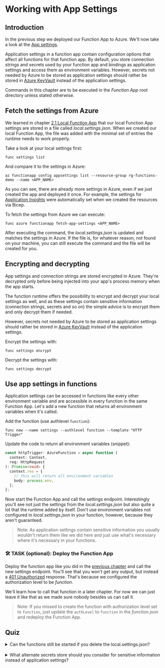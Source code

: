 # Working with App Settings

## Introduction

In the previous step we deployed our Function App to Azure.
We'll now take a look at the [App settings](https://learn.microsoft.com/en-us/azure/azure-functions/functions-app-settings).

Application settings in a function app contain configuration options that affect all functions for that function app.
By default, you store connection strings and secrets used by your function app and bindings as application settings and access them as environment variables.
However, secrets not needed by Azure to be stored as application settings should rather be stored in [Azure KeyVault](https://learn.microsoft.com/en-us/azure/key-vault/general/) instead of the application settings.

Commands in this chapter are to be executed in the _Function App_ root directory unless stated otherwise.

## Fetch the settings from Azure

We learned in chapter [2.1 Local Function App](./21-local-function-app.md#the-localsettingsjson) that our local Function App settings are stored in a file called _local.settings.json_.
When we created our local Function App, the file was added with the minimal set of entries the runtime needs to work properly.

Take a look at your local settings first:

```shell
func settings list
```

And compare it to the settings in Azure:

```shell
az functionapp config appsettings list --resource-group rg-functions-demo --name <APP_NAME>
```

As you can see, there are already more settings in Azure, even if we just created the app and deployed it once.
For example, the settings for [Application Insights](./23-azure-function-app.md#create-the-demo-resources) were automatically set when we created the resources via Bicep.

To fetch the settings from Azure we can execute:

```shell
func azure functionapp fetch-app-settings <APP_NAME>
```

After executing the command, the _local.settings.json_ is updated and matches the settings in Azure.
If the file is, for whatever reason, not found on your machine, you can still execute the command and the file will be created for you.

## Encrypting and decrypting

App settings and connection strings are stored encrypted in Azure.
They're decrypted only before being injected into your app's process memory when the app starts.

The function runtime offers the possibility to encrypt and decrypt your local settings as well, and as these settings contain sensitive information (connection strings, secrets and so on) the simple advice is to encrypt them and only decrypt them if needed.

However, secrets not needed by Azure to be stored as application settings should rather be stored in [Azure KeyVault](https://learn.microsoft.com/en-us/azure/key-vault/general/) instead of the application settings.

Encrypt the settings with:

```shell
func settings encrypt
```

Decrypt the settings with:

```shell
func settings decrypt
```

## Use app settings in functions

Application settings can be accessed in functions like every other environment variable and are accessible in every function in the same Function App.
Let's add a new function that returns all environment variables when it's called.

Add the function (use authlevel `function`):

```shell
func new --name settings --authlevel function --template "HTTP Trigger"
```

Update the code to return all environment variables (snippet):

```typescript
const httpTrigger: AzureFunction = async function (
  context: Context,
  req: HttpRequest
): Promise<void> {
  context.res = {
    // this will return all environment variables
    body: process.env,
  };
};
```

Now start the Function App and call the settings endpoint.
Interestingly you'll see not just the settings from the _local.settings.json_ but also quite a lot that the runtime added by itself.
Don't use environment variables not configured in _local.settings.json_ in your function, however, because they aren't guaranteed.

> Note: As application settings contain sensitive information you usually wouldn't return them like we did here and just use what's necessary where it's necessary in your functions.

### <span class="task">🛠 TASK (optional):</span> Deploy the Function App

Deploy the function app like you did in the [previous chapter](./24-deploy-local-to-azure.md#deploy-the-function-app) and call the new settings endpoint.
You'll see that you won't get any output, but instead a [401 Unauthorized](https://developer.mozilla.org/en-US/docs/Web/HTTP/Status/401) response.
That's because we configured the authorization level to be _function_.

We'll learn how to call that function in a later chapter.
For now we can just leave it like that as we made sure nobody besides us can call it.

> Note: If you missed to create the function with authorization level set to `function`, just update the `authLevel` to `function` in the _function.json_ and redeploy the Function App.

## <span class="quiz">Quiz</span>

<details>
  <summary>Can the functions still be started if you delete the <span class="italic">local.settings.json?</span></summary>

The Function App can still be executed, even though you'll get a warning:

```
Can't determine project language from files. Please use one of [--csharp, --javascript, --typescript, --java, --python, --powershell, --custom]
```

Using the specific language parameter the warning disappears:

```shell
npx tsc && func start --typescript
```

But only the basic environment variables will be available like that.
Refetch them from Azure before you continue.

</details>
<br/>
<details>
  <summary>What alternate secrets store should you consider for sensitive information instead of application settings?</summary>

[Azure KeyVault](https://learn.microsoft.com/en-us/azure/key-vault/general/) is a secure alternative if your secrets are not required to be stored as application settings by Azure.

</details>
